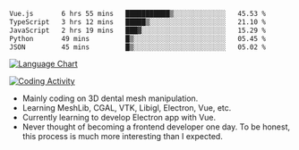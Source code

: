 <!--START_SECTION:waka-->

```txt
Vue.js       6 hrs 55 mins   ███████████▒░░░░░░░░░░░░░   45.53 %
TypeScript   3 hrs 12 mins   █████▒░░░░░░░░░░░░░░░░░░░   21.10 %
JavaScript   2 hrs 19 mins   ███▓░░░░░░░░░░░░░░░░░░░░░   15.29 %
Python       49 mins         █▒░░░░░░░░░░░░░░░░░░░░░░░   05.45 %
JSON         45 mins         █▒░░░░░░░░░░░░░░░░░░░░░░░   05.02 %
```

<!--END_SECTION:waka-->

<!--START_SECTION:waka_lang_chart_svg-->
[![Language Chart](https://wakatime.com/share/@DYPro_MIKE/13ed6aa1-fa8f-42b5-8fa7-97c58e94375f.svg)](https://wakatime.com)
<!--END_SECTION:waka_lang_chart_svg-->

<!--START_SECTION:waka_coding_activity_svg-->
[![Coding Activity](https://wakatime.com/share/@DYPro_MIKE/2224f81a-edc4-46bb-b59e-25de5147ed15.svg)](https://wakatime.com)
<!--END_SECTION:waka_coding_activity_svg-->

<!--
**0x11111111/0x11111111** is a ✨ _special_ ✨ repository because its `README.md` (this file) appears on your GitHub profile.

Here are some ideas to get you started:

- 🔭 I’m currently working on ...
- 🌱 I’m currently learning ...
- 👯 I’m looking to collaborate on ...
- 🤔 I’m looking for help with ...
- 💬 Ask me about ...
- 📫 How to reach me: ...
- 😄 Pronouns: ...
- ⚡ Fun fact: ...
-->
- Mainly coding on 3D dental mesh manipulation.
- Learning MeshLib, CGAL, VTK, Libigl, Electron, Vue, etc.
- Currently learning to develop Electron app with Vue.
- Never thought of becoming a frontend developer one day. To be honest, this process is much more interesting than I expected.
